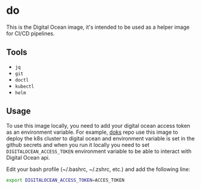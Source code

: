 # do

This is the Digital Ocean image, it's intended to be used as a helper image for CI/CD pipelines.

## Tools

- `jq`
- `git`
- `doctl`
- `kubectl`
- `helm`

## Usage

To use this image locally, you need to add your digital ocean access token as an environment variable.
For example, [doks](https://github.com/tracker-tv/doks/blob/main/bin/do#L13) repo use this image to deploy the k8s cluster to digital ocean and environment variable is set in the github secrets and when you run it locally you need to set `DIGITALOCEAN_ACCESS_TOKEN` environment variable to be able to interact with Digital Ocean api.


Edit your bash profile (~/.bashrc, ~/.zshrc, etc.) and add the following line:
```bash
export DIGITALOCEAN_ACCESS_TOKEN=ACCES_TOKEN
```
